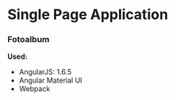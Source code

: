 # Single Page Application
### Fotoalbum

**Used:**
- AngularJS: 1.6.5
- Angular Material UI
- Webpack
